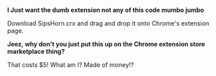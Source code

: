 **I Just want the dumb extension not any of this code mumbo jumbo**

Download SipsHorn.crx and drag and drop it onto Chrome's extension page.

**Jeez, why don't you just put this up on the Chrome extension store marketplace thing?**

That costs $5! What am I? Made of money!?